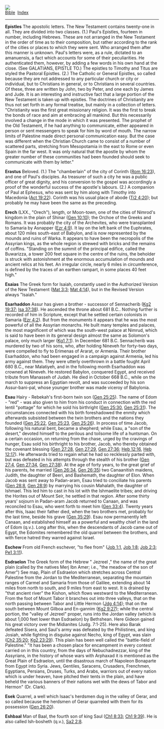 [![](../../cdshop/ithlogo.png)](../../index)  
[Bible](../index)  [Index](index) 

------------------------------------------------------------------------

<span id="000">**Epistles**</span> The apostolic letters. The New
Testament contains twenty-one in all. They are divided into two classes.
(1.) Paul's Epistles, fourteen in number, including Hebrews. These are
not arranged in the New Testament in the order of time as to their
composition, but rather according to the rank of the cities or places to
which they were sent. Who arranged them after this manner is unknown.
Paul's letters were, as a rule, dictated to an amanuensis, a fact which
accounts for some of their peculiarities. He authenticated them,
however, by adding a few words in his own hand at the close. (See
GALATIANS, EPISTLE TO.) The epistles to Timothy and Titus are styled the
Pastoral Epistles. (2.) The Catholic or General Epistles, so called
because they are not addressed to any particular church or city or
individual, but to Christians in general, or to Christians in several
countries. Of these, three are written by John, two by Peter, and one
each by James and Jude. It is an interesting and instructive fact that a
large portion of the New Testament is taken up with epistles. The
doctrines of Christianity are thus not set forth in any formal treatise,
but mainly in a collection of letters. "Christianity was the first great
missionary religion. It was the first to break the bonds of race and aim
at embracing all mankind. But this necessarily involved a change in the
mode in which it was presented. The prophet of the Old Testament, if he
had anything to communicate, either appeared in person or sent
messengers to speak for him by word of mouth. The narrow limits of
Palestine made direct personal communication easy. But the case was
different when the Christian Church came to consist of a number of
scattered parts, stretching from Mesopotamia in the east to Rome or even
Spain in the far west. It was only natural that the apostle by whom the
greater number of these communities had been founded should seek to
communicate with them by letter."

<span id="001">**Erastus**</span> Beloved. (1.) The "chamberlain" of the
city of Corinth ([Rom 16:23](../kjv/rom016.htm#023)), and one of Paul's
disciples. As treasurer of such a city he was a public officer of great
dignity, and his conversion to the gospel was accordingly a proof of the
wonderful success of the apostle's labours. (2.) A companion of Paul at
Ephesus, who was sent by him along with Timothy into Macedonia ([Act
19:22](../kjv/act019.htm#022)). Corinth was his usual place of abode
([Ti2 4:20](../kjv/ti2004.htm#020)); but probably he may have been the
same as the preceding.

<span id="002">**Erech**</span> (LXX., "Orech"), length, or Moon-town,
one of the cities of Nimrod's kingdom in the plain of Shinar ([Gen
10:10](../kjv/gen010.htm#010)); the Orchoe of the Greeks and Romans. It
was probably the city of the Archevites, who were transplanted to
Samaria by Asnapper ([Ezr 4:9](../kjv/ezr004.htm#009)). It lay on the
left bank of the Euphrates, about 120 miles south-east of Babylon, and
is now represented by the mounds and ruins of Warka. It appears to have
been the necropolis of the Assyrian kings, as the whole region is
strewed with bricks and the remains of coffins. "Standing on the summit
of the principal edifice, called the Buwarizza, a tower 200 feet square
in the centre of the ruins, the beholder is struck with astonishment at
the enormous accumulation of mounds and ancient relics at his feet. An
irregular circle, nearly 6 miles in circumference, is defined by the
traces of an earthen rampart, in some places 40 feet high."

<span id="003">**Esaias**</span> The Greek form for Isaiah, constantly
used in the Authorized Version of the New Testament ([Mat
3:3](../kjv/mat003.htm#003); [Mat 4:14](../kjv/mat004.htm#014)), but in
the Revised Version always "Isaiah."

<span id="004">**Esarhaddon**</span> Assur has given a brother -
successor of Sennacherib ([Kg2 19:37](../kjv/kg2019.htm#037); [Isa
37:38](../kjv/isa037.htm#038)). He ascended the throne about 681 B.C..
Nothing further is recorded of him in Scripture, except that he settled
certain colonists in Samaria ([Ezr 4:2](../kjv/ezr004.htm#002)). But
from the monuments it appears that he was the most powerful of all the
Assyrian monarchs. He built many temples and palaces, the most
magnificent of which was the south-west palace at Nimrud, which is said
to have been in its general design almost the same as Solomon's palace,
only much larger ([Kg1 7:1](../kjv/kg1007.htm#001)). In December 681
B.C. Sennacherib was murdered by two of his sons, who, after holding
Nineveh for forty-two days, were compelled to fly to Erimenas of Ararat,
or Armenia. Their brother Esarhaddon, who had been engaged in a campaign
against Armenia, led his army against them. They were utterly overthrown
in a battle fought April 680 B.C., near Malatiyeh, and in the following
month Esarhaddon was crowned at Nineveh. He restored Babylon, conquered
Egypt, and received tribute from Manasseh of Judah. He died in October
668 B.C., while on the march to suppress an Egyptian revolt, and was
succeeded by his son Assur-bani-pal, whose younger brother was made
viceroy of Babylonia.

<span id="005">**Esau**</span> Hairy - Rebekah's first-born twin son
([Gen 25:25](../kjv/gen025.htm#025)). The name of Edom - "red" - was
also given to him from his conduct in connection with the red lentil
"pottage" for which he sold his birthright ([Gen
25:30](../kjv/gen025.htm#030), [Gen 25:31](../kjv/gen025.htm#031)). The
circumstances connected with his birth foreshadowed the enmity which
afterwards subsisted between the twin brothers and the nations they
founded ([Gen 25:22](../kjv/gen025.htm#022), [Gen
25:23](../kjv/gen025.htm#023), [Gen 25:26](../kjv/gen025.htm#026)). In
process of time Jacob, following his natural bent, became a shepherd;
while Esau, a "son of the desert," devoted himself to the perilous and
toilsome life of a huntsman. On a certain occasion, on returning from
the chase, urged by the cravings of hunger, Esau sold his birthright to
his brother, Jacob, who thereby obtained the covenant blessing ([Gen
27:28](../kjv/gen027.htm#028), [Gen 27:29](../kjv/gen027.htm#029), [Gen
27:36](../kjv/gen027.htm#036); [Heb 12:16](../kjv/heb012.htm#016), [Heb
12:17](../kjv/heb012.htm#017)). He afterwards tried to regain what he
had so recklessly parted with, but was defeated in his attempts through
the stealth of his brother ([Gen 27:4](../kjv/gen027.htm#004), [Gen
27:34](../kjv/gen027.htm#034), [Gen 27:38](../kjv/gen027.htm#038)). At
the age of forty years, to the great grief of his parents, he married
([Gen 26:34](../kjv/gen026.htm#034), [Gen 26:35](../kjv/gen026.htm#035))
two Canaanitish maidens, Judith, the daughter of Beeri, and Bashemath,
the daughter of Elon. When Jacob was sent away to Padan-aram, Esau tried
to conciliate his parents ([Gen 28:8](../kjv/gen028.htm#008), [Gen
28:9](../kjv/gen028.htm#009)) by marrying his cousin Mahalath, the
daughter of Ishmael. This led him to cast in his lot with the Ishmaelite
tribes; and driving the Horites out of Mount Seir, he settled in that
region. After some thirty years' sojourn in Padan-aram Jacob returned to
Canaan, and was reconciled to Esau, who went forth to meet him ([Gen
33:4](../kjv/gen033.htm#004)). Twenty years after this, Isaac their
father died, when the two brothers met, probably for the last time,
beside his grave ([Gen 35:29](../kjv/gen035.htm#029)). Esau now
permanently left Canaan, and established himself as a powerful and
wealthy chief in the land of Edom (q.v.). Long after this, when the
descendants of Jacob came out of Egypt, the Edomites remembered the old
quarrel between the brothers, and with fierce hatred they warred against
Israel.

<span id="006">**Eschew**</span> From old French eschever, "to flee
from" ([Job 1:1](../kjv/job001.htm#001), [Job
1:8](../kjv/job001.htm#008); [Job 2:3](../kjv/job002.htm#003); [Pe1
3:11](../kjv/pe1003.htm#011)).

<span id="007">**Esdraelon**</span> The Greek form of the Hebrew "
Jezreel ," the name of the great plain (called by the natives Merj Ibn
Amer; i.e., "the meadow of the son of Amer") See map, Plain of Esdraelon
which stretches across Central Palestine from the Jordan to the
Mediterranean, separating the mountain ranges of Carmel and Samaria from
those of Galilee, extending about 14 miles from north to south, and 9
miles from east to west. It is drained by "that ancient river" the
Kishon, which flows westward to the Mediterranean. From the foot of
Mount Tabor it branches out into three valleys, that on the north
passing between Tabor and Little Hermon ([Jdg
4:14](../kjv/jdg004.htm#014)); that on the south between Mount Gilboa
and En-gannim ([Kg2 9:27](../kjv/kg2009.htm#027)); while the central
portion, the "valley of Jezreel" proper, runs into the Jordan valley
(which is about 1,000 feet lower than Esdraelon) by Bethshean. Here
Gideon gained his great victory over the Midianites (Judg. 7:1-25). Here
also Barak defeated Sisera, and Saul's army was defeated by the
Philistines, and king Josiah, while fighting in disguise against Necho,
king of Egypt, was slain ([Ch2 35:20](../kjv/ch2035.htm#020); [Kg2
23:29](../kjv/kg2023.htm#029)). This plain has been well called the
"battle-field of Palestine." "It has been a chosen place for encampment
in every contest carried on in this country, from the days of
Nebuchadnezzar, king of the Assyrians, in the history of whose wars with
Arphaxad it is mentioned as the Great Plain of Esdraelon, until the
disastrous march of Napoleon Bonaparte from Egypt into Syria. Jews,
Gentiles, Saracens, Crusaders, Frenchmen, Egyptians, Persians, Druses,
Turks, and Arabs, warriors out of every nation which is under heaven,
have pitched their tents in the plain, and have beheld the various
banners of their nations wet with the dews of Tabor and Hermon" (Dr.
Clark).

<span id="008">**Esek**</span> Quarrel, a well which Isaac's herdsmen
dug in the valley of Gerar, and so called because the herdsmen of Gerar
quarreled with them for its possession ([Gen
26:20](../kjv/gen026.htm#020)).

<span id="009">**Eshbaal**</span> Man of Baal, the fourth son of king
Saul ([Ch1 8:33](../kjv/ch1008.htm#033); [Ch1
9:39](../kjv/ch1009.htm#039)). He is also called Ish-bosheth (q.v.),
[Sa2 2:8](../kjv/sa2002.htm#008).
